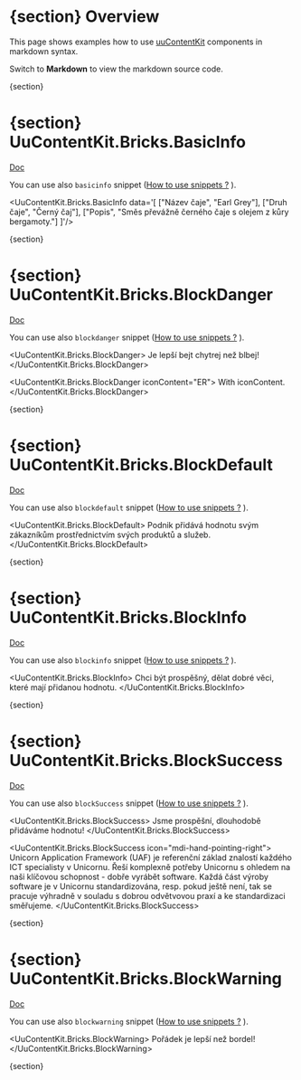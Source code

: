 # {section} Overview
This page shows examples how to use [uuContentKit](https://uuos9.plus4u.net/uu-bookkitg01-main/78462435-7d75873f376146ec8b6bc2341009d8df/book) components in markdown syntax.

Switch to **Markdown** to view the markdown source code.

{section}

# {section} UuContentKit.Bricks.BasicInfo
[Doc](https://uuos9.plus4u.net/uu-bookkitg01-main/78462435-7d75873f376146ec8b6bc2341009d8df/book/page?code=BasicInfo)

You can use also `basicinfo` snippet ([How to use snippets ?](help/snippets) ). 

<UuContentKit.Bricks.BasicInfo 
data='<uu5json/>[
    ["Název čaje", "Earl Grey"],
    ["Druh čaje", "Černý čaj"],
    ["Popis", "Směs převážně černého čaje s olejem z kůry bergamoty."]
]'/>

{section}



# {section} UuContentKit.Bricks.BlockDanger
[Doc](https://uuos9.plus4u.net/uu-bookkitg01-main/78462435-7d75873f376146ec8b6bc2341009d8df/book/page?code=BlockDanger)

You can use also `blockdanger` snippet ([How to use snippets ?](help/snippets) ). 

<UuContentKit.Bricks.BlockDanger>
  Je lepší bejt chytrej než blbej!
</UuContentKit.Bricks.BlockDanger>

<UuContentKit.Bricks.BlockDanger iconContent="ER">
  With iconContent.
</UuContentKit.Bricks.BlockDanger>

{section}


# {section} UuContentKit.Bricks.BlockDefault
[Doc](https://uuos9.plus4u.net/uu-bookkitg01-main/78462435-7d75873f376146ec8b6bc2341009d8df/book/page?code=BlockDefault)

You can use also `blockdefault` snippet ([How to use snippets ?](help/snippets) ). 

<UuContentKit.Bricks.BlockDefault>
   Podnik přidává hodnotu svým zákazníkům prostřednictvím svých produktů a služeb. 
</UuContentKit.Bricks.BlockDefault>

{section}

# {section} UuContentKit.Bricks.BlockInfo
[Doc](https://uuos9.plus4u.net/uu-bookkitg01-main/78462435-7d75873f376146ec8b6bc2341009d8df/book/page?code=BlockInfo)

You can use also `blockinfo` snippet ([How to use snippets ?](help/snippets) ). 

<UuContentKit.Bricks.BlockInfo>
  Chci být prospěšný, dělat dobré věci, které mají přidanou hodnotu.
</UuContentKit.Bricks.BlockInfo>

{section}

# {section} UuContentKit.Bricks.BlockSuccess
[Doc](https://uuos9.plus4u.net/uu-bookkitg01-main/78462435-7d75873f376146ec8b6bc2341009d8df/book/page?code=BlockSuccess)

You can use also `blockSuccess` snippet ([How to use snippets ?](help/snippets) ). 

<UuContentKit.Bricks.BlockSuccess>
  Jsme prospěšní, dlouhodobě přidáváme hodnotu!
</UuContentKit.Bricks.BlockSuccess>

<UuContentKit.Bricks.BlockSuccess icon="mdi-hand-pointing-right">
  Unicorn Application Framework (UAF) je referenční základ znalostí každého ICT specialisty v Unicornu. Řeší komplexně potřeby Unicornu s ohledem na naši klíčovou schopnost - dobře vyrábět software. Každá část výroby software je v Unicornu standardizována, resp. pokud ještě není, tak se pracuje výhradně v souladu s dobrou odvětvovou praxí a ke standardizaci směřujeme.
</UuContentKit.Bricks.BlockSuccess>


{section}


# {section} UuContentKit.Bricks.BlockWarning
[Doc](https://uuos9.plus4u.net/uu-bookkitg01-main/78462435-7d75873f376146ec8b6bc2341009d8df/book/page?code=BlockWarning)

You can use also `blockwarning` snippet ([How to use snippets ?](help/snippets) ). 

<UuContentKit.Bricks.BlockWarning>
  Pořádek je lepší než bordel!
</UuContentKit.Bricks.BlockWarning>

{section}

